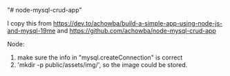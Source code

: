 "# node-mysql-crud-app"


I copy this from
https://dev.to/achowba/build-a-simple-app-using-node-js-and-mysql-19me
and
https://github.com/achowba/node-mysql-crud-app

Node:
1. make sure the info in "mysql.createConnection" is correct
2. 'mkdir -p public/assets/img/', so the image could be stored.
 
